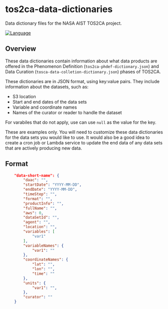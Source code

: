# tos2ca-data-dictionaries
Data dictionary files for the NASA AIST TOS2CA project. 


[![Language](https://img.shields.io/badge/json-2022.12-blue)](#)

## Overview

These data dictionaries contain information about what data products are offered in the Phenomenon Definition (```tos2ca-phdef-dictionary.json```) and Data Curation (```tosca-data-colletion-dictionary.json```) phases of TOS2CA.  

These dictionaries are in JSON format, using key:value pairs.  They include information about the datasets, such as:
- S3 location
- Start and end dates of the data sets
- Variable and coordinate names
- Names of the curator or reader to handle the dataset

For varabiles that do not apply, use can use ```null``` as the value for the key.

These are examples only.  You will need to customize these data dictionaries for the data sets you would like to use.  It would also be a good idea to create a cron job or Lambda service to update the end data of any data sets that are actively producing new data.

## Format
```json
    "data-short-name": {
        "daac": "",
        "startDate": "YYYY-MM-DD",
        "endDate": "YYYY-MM-DD",
        "timeStep": "",
        "format": "",
        "productInfo": "",
        "fullName": "",
        "aws": 0,
        "dataSetId": "",
        "agent": "",
        "location": "", 
        "variables": [
            "var1"
        ],
        "variableNames": {
            "var1": ""
        },
        "coordinateNames": {
            "lat": "",
            "lon": "",
            "time": ""
        },
        "units": {
            "var1": "",
        },
        "curator": ""
    }
```
